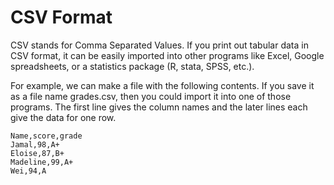 # CSV Format

CSV stands for Comma Separated Values. If you print out tabular data in CSV format, it can be easily imported into other programs like Excel, Google spreadsheets, or a statistics package (R, stata, SPSS, etc.).

For example, we can make a file with the following contents. If you save it as a file name grades.csv, then you could import it into one of those programs. The first line gives the column names and the later lines each give the data for one row.
```
Name,score,grade
Jamal,98,A+
Eloise,87,B+
Madeline,99,A+
Wei,94,A
```
